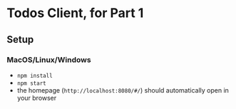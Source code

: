 # Todos Client, for Part 1

## Setup

### MacOS/Linux/Windows

* `npm install`
* `npm start`
* the homepage (`http://localhost:8080/#/`) should automatically open in your browser

